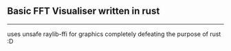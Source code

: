 ## Basic FFT Visualiser written in rust

---
uses unsafe raylib-ffi for graphics
completely defeating the purpose of rust :D


